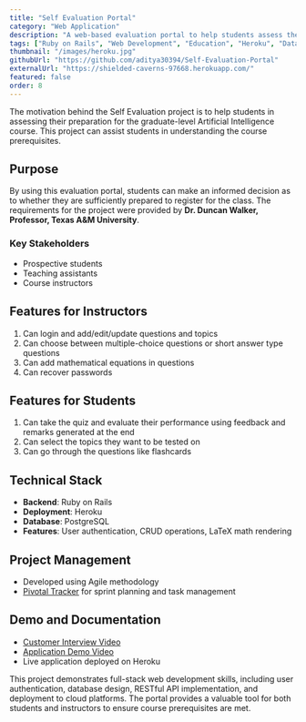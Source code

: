 ```yaml
---
title: "Self Evaluation Portal"
category: "Web Application"
description: "A web-based evaluation portal to help students assess their preparation for graduate-level AI course prerequisites"
tags: ["Ruby on Rails", "Web Development", "Education", "Heroku", "Database"]
thumbnail: "/images/heroku.jpg"
githubUrl: "https://github.com/aditya30394/Self-Evaluation-Portal"
externalUrl: "https://shielded-caverns-97668.herokuapp.com/"
featured: false
order: 8
---
```


The motivation behind the Self Evaluation project is to help students in assessing their preparation for the graduate-level Artificial Intelligence course. This project can assist students in understanding the course prerequisites.

## Purpose

By using this evaluation portal, students can make an informed decision as to whether they are sufficiently prepared to register for the class. The requirements for the project were provided by **Dr. Duncan Walker, Professor, Texas A&M University**.

### Key Stakeholders

- Prospective students
- Teaching assistants
- Course instructors

## Features for Instructors

1. Can login and add/edit/update questions and topics
2. Can choose between multiple-choice questions or short answer type questions
3. Can add mathematical equations in questions
4. Can recover passwords

## Features for Students

1. Can take the quiz and evaluate their performance using feedback and remarks generated at the end
2. Can select the topics they want to be tested on
3. Can go through the questions like flashcards

## Technical Stack

- **Backend**: Ruby on Rails
- **Deployment**: Heroku
- **Database**: PostgreSQL
- **Features**: User authentication, CRUD operations, LaTeX math rendering

## Project Management

- Developed using Agile methodology
- [Pivotal Tracker](https://www.pivotaltracker.com/n/projects/2200809) for sprint planning and task management

## Demo and Documentation

- [Customer Interview Video](https://vimeo.com/304276474)
- [Application Demo Video](https://vimeo.com/305544529)
- Live application deployed on Heroku

This project demonstrates full-stack web development skills, including user authentication, database design, RESTful API implementation, and deployment to cloud platforms. The portal provides a valuable tool for both students and instructors to ensure course prerequisites are met.
